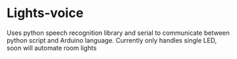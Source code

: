 # Lights-voice
Uses python speech recognition library and serial to communicate between python script and Arduino language. Currently only handles single LED, soon will automate room lights
